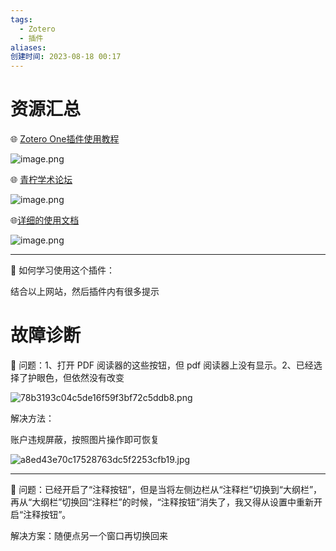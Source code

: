 ```yaml
---
tags:
  - Zotero
  - 插件
aliases: 
创建时间: 2023-08-18 00:17
---
```

# 资源汇总

🌐 [Zotero One插件使用教程](https://www.yuque.com/qnscholar/zotero-if-pro-max)

![image.png](https://zbn-picture1-1319009493.cos.ap-chengdu.myqcloud.com/public-pic/202312211952275.png)


🌐 [青柠学术论坛](http://qnscholar.free.mbbs.cc/#/thread/category/3)

![image.png](https://zbn-picture1-1319009493.cos.ap-chengdu.myqcloud.com/public-pic/202312211954888.png)


🌐[详细的使用文档]( https://docs.qq.com/aio/DSVdxTkNyaFpTTWpL )

![image.png](https://zbn-picture1-1319009493.cos.ap-chengdu.myqcloud.com/public-pic/202312221421126.png)


---
🌟 如何学习使用这个插件：

结合以上网站，然后插件内有很多提示

# 故障诊断

🐳 问题：1、打开 PDF 阅读器的这些按钮，但 pdf 阅读器上没有显示。2、已经选择了护眼色，但依然没有改变

![78b3193c04c5de16f59f3bf72c5ddb8.png](https://zbn-picture1-1319009493.cos.ap-chengdu.myqcloud.com/public-pic/202312212101064.png)

解决方法：

账户违规屏蔽，按照图片操作即可恢复

![a8ed43e70c17528763dc5f2253cfb19.jpg](https://zbn-picture1-1319009493.cos.ap-chengdu.myqcloud.com/public-pic/202312212102833.jpg)


---
🐳 问题：已经开启了“注释按钮”，但是当将左侧边栏从“注释栏”切换到“大纲栏”，再从“大纲栏”切换回“注释栏”的时候，“注释按钮”消失了，我又得从设置中重新开启“注释按钮”。


解决方案：随便点另一个窗口再切换回来